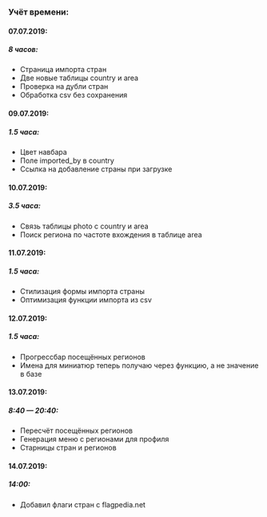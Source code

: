 ### Учёт времени:
#### 07.07.2019:
##### 8 часов:
* Страница импорта стран
* Две новые таблицы country и area
* Проверка на дубли стран
* Обработка csv без сохранения

#### 09.07.2019:
##### 1.5 часа:
* Цвет навбара
* Поле imported_by в country
* Ссылка на добавление страны при загрузке

#### 10.07.2019:
##### 3.5 часа:
* Связь таблицы photo с country и area
* Поиск региона по частоте вхождения в таблице area

#### 11.07.2019:
##### 1.5 часа:
* Стилизация формы импорта страны
* Оптимизация функции импорта из csv

#### 12.07.2019:
##### 1.5 часа:
* Прогрессбар посещённых регионов
* Имена для миниатюр теперь получаю через функцию, а не значение в базе

#### 13.07.2019:
##### 8:40 — 20:40:
* Пересчёт посещённых регионов
* Генерация меню с регионами для профиля
* Старницы стран и регионов

#### 14.07.2019:
##### 14:00:
* Добавил флаги стран с flagpedia.net